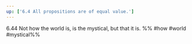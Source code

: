 ```yaml
---
up: ['6.4 All propositions are of equal value.']
---
```

6.44 Not how the world is, is the mystical, but that it is.
%%
#how #world #mystical%%